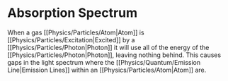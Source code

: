 # Absorption Spectrum
When a gas [[Physics/Particles/Atom|Atom]] is [[Physics/Particles/Excitation|Excited]] by a [[Physics/Particles/Photon|Photon]] it will use all of the energy of the [[Physics/Particles/Photon|Photon]], leaving nothing behind. This causes gaps in the light spectrum where the [[Physics/Quantum/Emission Line|Emission Lines]] within an [[Physics/Particles/Atom|Atom]] are.